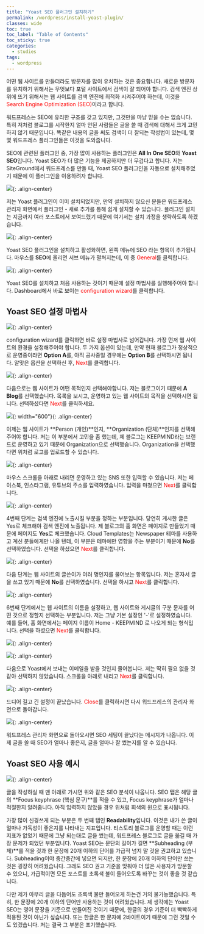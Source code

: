 ```yaml
---
title: "Yoast SEO 플러그인 설치하기"
permalink: /wordpress/install-yoast-plugin/
classes: wide
toc: true
toc_label: "Table of Contents"
toc_sticky: true
categories:
  - studies
tags:
  - wordpress
---
```


어떤 웹 사이트를 만들더라도 방문자를 많이 유치하는 것은 중요합니다. 새로운 방문자를 유치하기 위해서는 무엇보다 포털 사이트에서 검색이 잘 되어야 합니다. 검색 엔진 상위에 뜨기 위해서는 웹 사이트를 검색 엔진에 최적화 시켜주어야 하는데, 이것을 <span style="color:red">Search Engine Optimization (SEO)</span>이라고 합니다.

워드프레스는 SEO에 유리한 구조를 갖고 있지만, 그것만을 마냥 믿을 수는 없습니다. 특히 저처럼 블로그를 시작한지 얼마 안된 사람들은 글을 쓸 때 검색에 대해서 크게 고민하지 않기 때문입니다. 똑같은 내용의 글을 써도 검색이 더 잘되는 작성법이 있는데, 몇몇 워드프레스 플러그인들은 이것을 도와줍니다.

SEO에 관련된 플러그인 중, 가장 많이 사용하는 플러그인은 **All In One SEO**와 **Yoast SEO**입니다. Yoast SEO가 더 많은 기능을 제공하지만 더 무겁다고 합니다. 저는 SiteGround에서 워드프레스를 만들 때, Yoast SEO 플러그인을 자동으로 설치해주었기 때문에 이 플러그인을 이용하려자 합니다.

![](/assets/images/WP/009/01.png){: .align-center}

저는 Yoast 플러그인이 이미 설치되었지만, 만약 설치하지 않으신 분들은 워드프레스 관리자 화면에서 플러그인 - 새로 추가를 통해 쉽게 설치할 수 있습니다. 플러그인 설치는 지금까지 여러 포스트에서 보여드렸기 때문에 여기서는 설치 과정을 생략하도록 하겠습니다.

![](/assets/images/WP/009/02.png){: .align-center}

Yoast SEO 플러그인을 설치하고 활성화하면, 왼쪽 메뉴에 SEO 라는 항목이 추가됩니다. 마우스를 **SEO**에 올리면 서브 메뉴가 펼쳐지는데, 이 중 <span style="color:red">General</span>를 클릭합니다.

![](/assets/images/WP/009/03.png){: .align-center}

Yoast SEO를 설치하고 처음 사용하는 것이기 때문에 설정 마법사를 실행해주어야 합니다. Dashboard에서 바로 보이는 <span style="color:red">configuration wizard</span>를 클릭합니다.

## Yoast SEO 설정 마법사

![](/assets/images/WP/009/04.png){: .align-center}

configuration wizard를 클릭하면 바로 설정 마법사로 넘어갑니다. 가장 먼저 웹 사이트의 환경을 설정해주어야 합니다. 두 가지 옵션이 있는데, 만약 현재 블로그가 정상적으로 운영중이라면 **Option A**를, 아직 공사중일 경우에는 **Option B**를 선택하시면 됩니다. 알맞은 옵션을 선택하신 후, <span style="color:red">Next</span>를 클릭합니다.

![](/assets/images/WP/009/05.png){: .align-center}

다음으로는 웹 사이트가 어떤 목적인지 선택해야합니다. 저는 블로그이기 때문에 **A Blog**를 선택했습니다. 목록을 보시고, 운영하고 있는 웹 사이트의 목적을 선택하시면 됩니다. 선택하셨다면 <span style="color:red">Next</span>를 클릭하세요.

![](/assets/images/WP/009/06.png){: width="600"}{: .align-center}

이제는 웹 사이트가 **Person (개인)**인지, **Organization (단체)**인지를 선택해주어야 합니다. 저는 이 부분에서 고민을 좀 했는데, 제 블로그는 KEEPMIND라는 브랜드로 운영하고 있기 때문에 Organization으로 선택했습니다. Organization을 선택했다면 위처럼 로고를 업로드할 수 있습니다.

![](/assets/images/WP/009/07.png){: .align-center}

마우스 스크롤을 아래로 내리면 운영하고 있는 SNS 또한 입력할 수 있습니다. 저는 페이스북, 인스타그램, 유튜브의 주소를 입력하였습니다. 입력을 마쳤으면 <span style="color:red">Next</span>를 클릭합니다.

![](/assets/images/WP/009/08.png){: .align-center}

4번째 단계는 검색 엔진에 노출시킬 부분을 정하는 부분입니다. 당연히 게시한 글은 Yes로 체크해야 검색 엔진에 노출됩니다. 제 블로그의 홈 화면은 페이지로 만들었기 때문에 페이지도 **Yes**로 체크했습니다. Cloud Templates는 Newspaper 테마를 사용하고 계신 분들에게만 나올 텐데, 이 부분은 테마에만 영향을 주는 부분이기 때문에 **No**를 선택하였습니다. 선택을 하셨으면 <span style="color:red">Next</span>를 클릭합니다.

![](/assets/images/WP/009/09.png){: .align-center}

다음 단계는 웹 사이트의 글쓴이가 여러 명인지를 물어보는 항목입니다. 저는 혼자서 글을 쓰고 있기 때문에 **No**를 선택하였습니다. 선택을 하시고 <span style="color:red">Next</span>를 클릭합니다.

![](/assets/images/WP/009/10.png){: .align-center}

6번째 단계에서는 웹 사이트의 이름을 설정하고, 웹 사이트와 게시글의 구분 문자를 어떤 것으로 정할지 선택하는 부분입니다. 저는 그냥 기본 설정인 '-'로 설정하였습니다. 예를 들어, 홈 화면에서는 페이지 이름이 Home - KEEPMIND 로 나오게 되는 형식입니다. 선택을 하셨으면 <span style="color:red">Next</span>를 클릭합니다.

![](/assets/images/WP/009/11.png){: .align-center}

![](/assets/images/WP/009/12.png){: .align-center}

다음으로 Yoast에서 보내는 이메일을 받을 것인지 물어봅니다. 저는 딱히 필요 없을 것 같아 선택하지 않았습니다. 스크롤을 아래로 내리고 <span style="color:red">Next</span>를 클릭합니다.

![](/assets/images/WP/009/13.png){: .align-center}

드디어 길고 긴 설정이 끝났습니다. <span style="color:red">Close</span>를 클릭하시면 다시 워드프레스의 관리자 화면으로 돌아갑니다.

![](/assets/images/WP/009/14.png){: .align-center}

워드프레스 관리자 화면으로 돌아오시면 SEO 세팅이 끝났다는 메시지가 나옵니다. 이제 글을 쓸 때 SEO가 얼마나 좋은지, 글을 얼마나 잘 썼는지를 알 수 있습니다.

## Yoast SEO 사용 예시

![](/assets/images/WP/009/15.png){: .align-center}

글을 작성하실 때 맨 아래로 가시면 위와 같은 SEO 분석이 나옵니다. SEO 탭은 해당 글의 **Focus keyphrase (핵심 문구)**를 적을 수 있고, Focus keyphrase가 얼마나 적절한지 알려줍니다. 아직 입력하지 않았을 경우 위처럼 회색의 원으로 표시됩니다.

가장 많이 신경쓰게 되는 부분은 두 번째 탭인 **Readability**입니다. 이것은 내가 쓴 글이 얼마나 가독성이 좋은지를 나타내는 지표입니다. 티스토리 블로그를 운영할 때는 이런 지표가 없었기 때문에 그냥 되는대로 글을 썼는데, 워드프레스 블로그로 글을 옮길 때 가장 문제가 되었던 부분입니다. Yoast SEO는 문단의 길이가 길면 **Subheading (부제)**를 적을 것과 한 문장에 20개 이하의 단어를 가급적 넘지 말 것을 권고하고 있습니다. Subheading이야 중간중간에 넣으면 되지만, 한 문장에 20개 이하의 단어만 쓰는 것은 굉장히 어려웠습니다. 그래도 SEO 권고 기준을 맞춰야 더 많은 사용자가 방문할 수 있으니, 가급적이면 모든 포스트를 초록색 불이 들어오도록 바꾸는 것이 좋을 것 같습니다.

다만 제가 아무리 글을 다듬어도 초록색 불만 들어오게 하는건 거의 불가능했습니다. 특히, 한 문장에 20개 이하의 단어만 사용하는 것이 어려웠습니다. 제 생각에는 Yoast SEO는 영어 문장을 기준으로 만들어진 것이기 때문에, 한글의 경우 기준이 더 빡빡하게 적용된 것이 아닌가 싶습니다. 또는 한글은 한 문자에 2바이트이기 때문에 그런 것일 수도 있겠습니다. 저는 결국 그 부분은 포기했습니다.